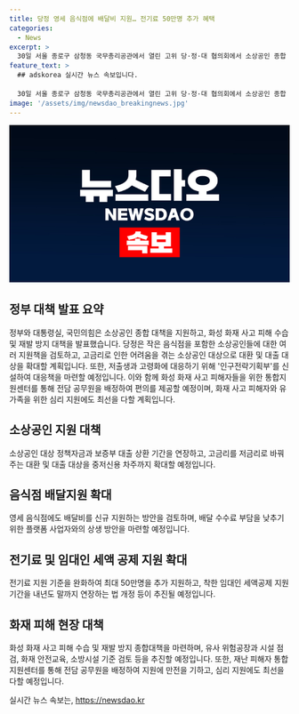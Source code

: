 ```yaml
---
title: 당정 영세 음식점에 배달비 지원… 전기료 50만명 추가 혜택
categories:
  - News
excerpt: >
  30일 서울 종로구 삼청동 국무총리공관에서 열린 고위 당·정·대 협의회에서 소상공인 종합 대책 지원 계획이 발표됐다. 정부는 소상공인 대상 정책자금과 보증부 대출 상환 기간을 연장하고, 고금리 대출 대상을 확대할 예정이며, 화성 화재 사고 피해 수습 및 재발 방지 대책도 마련했다. 또한, 저출생·고령화 대응을 위한 인구전략기획부 신설 근거를 담은 정부조직법 개정안을 7월 발의하기로 했다. 또한 영세 음식점에도 배달비를 신규 지원하고, 전기료 지원 기준을 완화해 최대 50만명을 추가 지원하기로 했다.
feature_text: >
  ## adskorea 실시간 뉴스 속보입니다.

  30일 서울 종로구 삼청동 국무총리공관에서 열린 고위 당·정·대 협의회에서 소상공인 종합 대책 지원 계획이 발표됐다. 정부는 소상공인 대상 정책자금과 보증부 대출 상환 기간을 연장하고, 고금리 대출 대상을 확대할 예정이며, 화성 화재 사고 피해 수습 및 재발 방지 대책도 마련했다. 또한, 저출생·고령화 대응을 위한 인구전략기획부 신설 근거를 담은 정부조직법 개정안을 7월 발의하기로 했다. 또한 영세 음식점에도 배달비를 신규 지원하고, 전기료 지원 기준을 완화해 최대 50만명을 추가 지원하기로 했다.
image: '/assets/img/newsdao_breakingnews.jpg'
---
```


<p><img src="/assets/img/newsdao_breakingnews.jpg" alt="adskorea 속보" /></p>

<h2 data-ke-size="size26">정부 대책 발표 요약</h2>

<p data-ke-size="size16">정부와 대통령실, 국민의힘은 소상공인 종합 대책을 지원하고, 화성 화재 사고 피해 수습 및 재발 방지 대책을 발표했습니다. 당정은 작은 음식점을 포함한 소상공인들에 대한 여러 지원책을 검토하고, 고금리로 인한 어려움을 겪는 소상공인 대상으로 대환 및 대출 대상을 확대할 계획입니다. 또한, 저출생과 고령화에 대응하기 위해 '인구전략기획부'를 신설하여 대응책을 마련할 예정입니다. 이와 함께 화성 화재 사고 피해자들을 위한 통합지원센터를 통해 전담 공무원을 배정하여 편의를 제공할 예정이며, 화재 사고 피해자와 유가족을 위한 심리 지원에도 최선을 다할 계획입니다.</p>

<h2 data-ke-size="size26">소상공인 지원 대책</h2>

<p data-ke-size="size16">소상공인 대상 정책자금과 보증부 대출 상환 기간을 연장하고, 고금리를 저금리로 바꿔주는 대환 및 대출 대상을 중저신용 차주까지 확대할 예정입니다.</p>

<h2 data-ke-size="size26">음식점 배달지원 확대</h2>

<p data-ke-size="size16">영세 음식점에도 배달비를 신규 지원하는 방안을 검토하며, 배달 수수료 부담을 낮추기 위한 플랫폼 사업자와의 상생 방안을 마련할 예정입니다.</p>

<h2 data-ke-size="size26">전기료 및 임대인 세액 공제 지원 확대</h2>

<p data-ke-size="size16">전기료 지원 기준을 완화하여 최대 50만명을 추가 지원하고, 착한 임대인 세액공제 지원 기간을 내년도 말까지 연장하는 법 개정 등이 추진될 예정입니다.</p>

<h2 data-ke-size="size26">화재 피해 현장 대책</h2>

<p data-ke-size="size16">화성 화재 사고 피해 수습 및 재발 방지 종합대책을 마련하며, 유사 위험공장과 시설 점검, 화재 안전교육, 소방시설 기준 검토 등을 추진할 예정입니다. 또한, 재난 피해자 통합지원센터를 통해 전담 공무원을 배정하여 지원에 만전을 기하고, 심리 지원에도 최선을 다할 예정입니다.</p>
실시간 뉴스 속보는, <a href="https://newsdao.kr" rel="dofollow">https://newsdao.kr</a>



